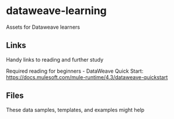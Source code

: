 # dataweave-learning
Assets for Dataweave learners

## Links

Handy links to reading and further study

Required reading for beginners - DataWeave Quick Start: https://docs.mulesoft.com/mule-runtime/4.3/dataweave-quickstart

## Files

These data samples, templates, and examples might help
